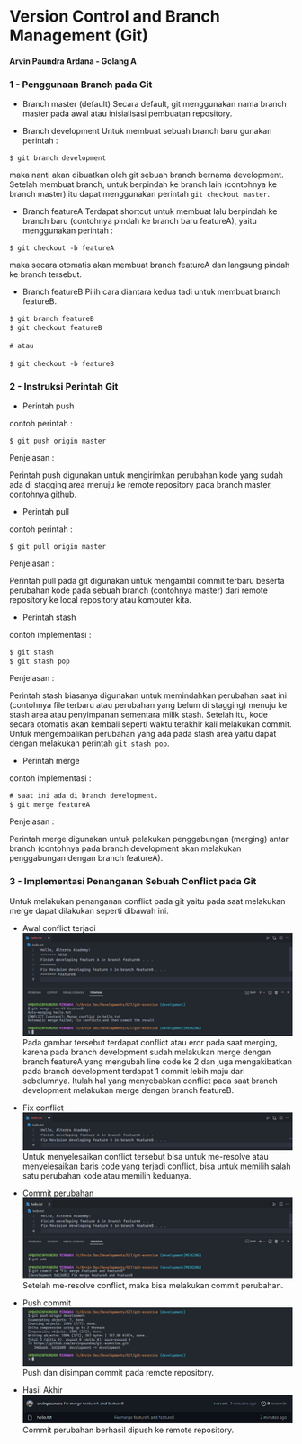 
# Version Control and Branch Management (Git)

#### Arvin Paundra Ardana - Golang A

### 1 - Penggunaan Branch pada Git
- Branch master (default)
Secara default, git menggunakan nama branch master pada awal atau inisialisasi pembuatan repository.

- Branch development
Untuk membuat sebuah branch baru  gunakan perintah :
```
$ git branch development
```
maka nanti akan dibuatkan oleh git sebuah branch bernama development. Setelah membuat branch, untuk berpindah ke branch lain (contohnya ke branch master) itu dapat menggunakan perintah ```git checkout master```.

- Branch featureA
Terdapat shortcut untuk membuat lalu berpindah ke branch baru (contohnya pindah ke branch baru featureA), yaitu menggunakan perintah :
```
$ git checkout -b featureA
```
maka secara otomatis akan membuat branch featureA dan langsung pindah ke branch tersebut.

- Branch featureB
Pilih cara diantara kedua tadi untuk membuat branch featureB.
```
$ git branch featureB
$ git checkout featureB

# atau

$ git checkout -b featureB
```

### 2 - Instruksi Perintah Git
- Perintah push

contoh perintah :
```
$ git push origin master
```

Penjelasan :

Perintah push digunakan untuk mengirimkan perubahan kode yang sudah ada di stagging area menuju ke remote repository pada branch master, contohnya github.

- Perintah pull

contoh perintah :
```
$ git pull origin master
```

Penjelasan :

Perintah pull pada git digunakan untuk mengambil commit terbaru beserta perubahan kode pada sebuah branch (contohnya master) dari remote repository ke local repository atau komputer kita.

- Perintah stash

contoh implementasi :
```
$ git stash
$ git stash pop
```

Penjelasan :

Perintah stash biasanya digunakan untuk memindahkan perubahan saat ini (contohnya file terbaru atau perubahan yang belum di stagging) menuju ke stash area atau penyimpanan sementara milik stash. Setelah itu, kode secara otomatis akan kembali seperti waktu terakhir kali melakukan commit. Untuk mengembalikan perubahan yang ada pada stash area yaitu dapat dengan melakukan perintah ```git stash pop```.

- Perintah merge

contoh implementasi :
```
# saat ini ada di branch development.
$ git merge featureA
```

Penjelasan :

Perintah merge digunakan untuk pelakukan penggabungan (merging) antar branch (contohnya pada branch development akan melakukan penggabungan dengan branch featureA).

### 3 - Implementasi Penanganan Sebuah Conflict pada Git
Untuk melakukan penanganan conflict pada git yaitu pada saat melakukan merge dapat dilakukan seperti dibawah ini.

- Awal conflict terjadi
![Gambar 1](https://github.com/arvinpaundra/go_arvin-paundra-ardana/blob/master/3_Version%20Control%20and%20Branch%20Management%20(Git)/screenshots/Screenshot_16.png)
Pada gambar tersebut terdapat conflict atau eror pada saat merging, karena pada branch development sudah melakukan merge dengan branch featureA yang mengubah line code ke 2 dan juga mengakibatkan pada branch development terdapat 1 commit lebih maju dari sebelumnya. Itulah hal yang menyebabkan conflict pada saat branch development melakukan merge dengan branch featureB.

- Fix conflict
![Gambar 2](https://github.com/arvinpaundra/go_arvin-paundra-ardana/blob/master/3_Version%20Control%20and%20Branch%20Management%20(Git)/screenshots/Screenshot_17.png)
Untuk menyelesaikan conflict tersebut bisa untuk me-resolve atau menyelesaikan baris code yang terjadi conflict, bisa untuk memilih salah satu perubahan kode atau memilih keduanya.

- Commit perubahan
![Gambar 3](https://github.com/arvinpaundra/go_arvin-paundra-ardana/blob/master/3_Version%20Control%20and%20Branch%20Management%20(Git)/screenshots/Screenshot_18.png)
Setelah me-resolve conflict, maka bisa melakukan commit perubahan.

- Push commit
![Gambar 4](https://github.com/arvinpaundra/go_arvin-paundra-ardana/blob/master/3_Version%20Control%20and%20Branch%20Management%20(Git)/screenshots/Screenshot_19.png)
Push dan disimpan commit pada remote repository.

- Hasil Akhir
![Gambar 5](https://github.com/arvinpaundra/go_arvin-paundra-ardana/blob/master/3_Version%20Control%20and%20Branch%20Management%20(Git)/screenshots/Screenshot_20.png)
Commit perubahan berhasil dipush ke remote repository.